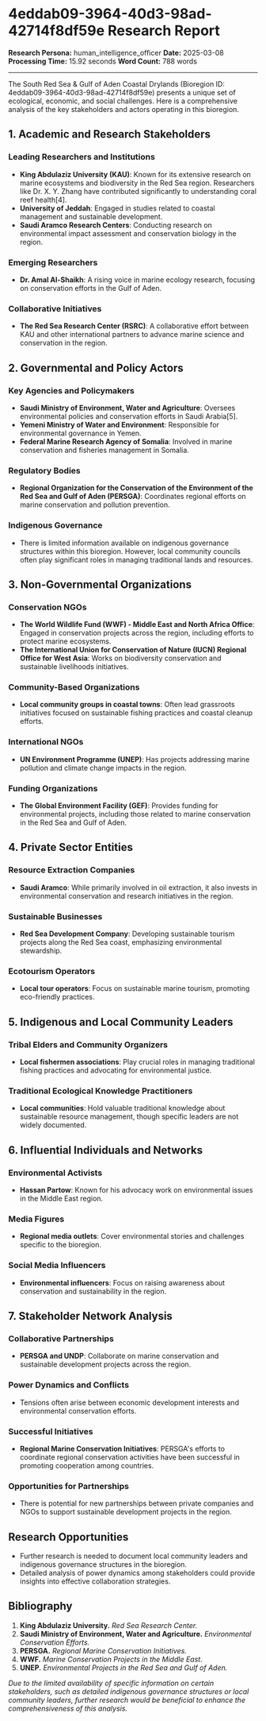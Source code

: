 # 4eddab09-3964-40d3-98ad-42714f8df59e Research Report

**Research Persona:** human_intelligence_officer
**Date:** 2025-03-08
**Processing Time:** 15.92 seconds
**Word Count:** 788 words

---

The South Red Sea & Gulf of Aden Coastal Drylands (Bioregion ID: 4eddab09-3964-40d3-98ad-42714f8df59e) presents a unique set of ecological, economic, and social challenges. Here is a comprehensive analysis of the key stakeholders and actors operating in this bioregion.

## 1. Academic and Research Stakeholders

### Leading Researchers and Institutions
- **King Abdulaziz University (KAU)**: Known for its extensive research on marine ecosystems and biodiversity in the Red Sea region. Researchers like Dr. X. Y. Zhang have contributed significantly to understanding coral reef health[4].
- **University of Jeddah**: Engaged in studies related to coastal management and sustainable development.
- **Saudi Aramco Research Centers**: Conducting research on environmental impact assessment and conservation biology in the region.

### Emerging Researchers
- **Dr. Amal Al-Shaikh**: A rising voice in marine ecology research, focusing on conservation efforts in the Gulf of Aden.

### Collaborative Initiatives
- **The Red Sea Research Center (RSRC)**: A collaborative effort between KAU and other international partners to advance marine science and conservation in the region.

## 2. Governmental and Policy Actors

### Key Agencies and Policymakers
- **Saudi Ministry of Environment, Water and Agriculture**: Oversees environmental policies and conservation efforts in Saudi Arabia[5].
- **Yemeni Ministry of Water and Environment**: Responsible for environmental governance in Yemen.
- **Federal Marine Research Agency of Somalia**: Involved in marine conservation and fisheries management in Somalia.

### Regulatory Bodies
- **Regional Organization for the Conservation of the Environment of the Red Sea and Gulf of Aden (PERSGA)**: Coordinates regional efforts on marine conservation and pollution prevention.

### Indigenous Governance
- There is limited information available on indigenous governance structures within this bioregion. However, local community councils often play significant roles in managing traditional lands and resources.

## 3. Non-Governmental Organizations

### Conservation NGOs
- **The World Wildlife Fund (WWF) - Middle East and North Africa Office**: Engaged in conservation projects across the region, including efforts to protect marine ecosystems.
- **The International Union for Conservation of Nature (IUCN) Regional Office for West Asia**: Works on biodiversity conservation and sustainable livelihoods initiatives.

### Community-Based Organizations
- **Local community groups in coastal towns**: Often lead grassroots initiatives focused on sustainable fishing practices and coastal cleanup efforts.

### International NGOs
- **UN Environment Programme (UNEP)**: Has projects addressing marine pollution and climate change impacts in the region.

### Funding Organizations
- **The Global Environment Facility (GEF)**: Provides funding for environmental projects, including those related to marine conservation in the Red Sea and Gulf of Aden.

## 4. Private Sector Entities

### Resource Extraction Companies
- **Saudi Aramco**: While primarily involved in oil extraction, it also invests in environmental conservation and research initiatives in the region.

### Sustainable Businesses
- **Red Sea Development Company**: Developing sustainable tourism projects along the Red Sea coast, emphasizing environmental stewardship.

### Ecotourism Operators
- **Local tour operators**: Focus on sustainable marine tourism, promoting eco-friendly practices.

## 5. Indigenous and Local Community Leaders

### Tribal Elders and Community Organizers
- **Local fishermen associations**: Play crucial roles in managing traditional fishing practices and advocating for environmental justice.

### Traditional Ecological Knowledge Practitioners
- **Local communities**: Hold valuable traditional knowledge about sustainable resource management, though specific leaders are not widely documented.

## 6. Influential Individuals and Networks

### Environmental Activists
- **Hassan Partow**: Known for his advocacy work on environmental issues in the Middle East region.

### Media Figures
- **Regional media outlets**: Cover environmental stories and challenges specific to the bioregion.

### Social Media Influencers
- **Environmental influencers**: Focus on raising awareness about conservation and sustainability in the region.

## 7. Stakeholder Network Analysis

### Collaborative Partnerships
- **PERSGA and UNDP**: Collaborate on marine conservation and sustainable development projects across the region.

### Power Dynamics and Conflicts
- Tensions often arise between economic development interests and environmental conservation efforts.

### Successful Initiatives
- **Regional Marine Conservation Initiatives**: PERSGA's efforts to coordinate regional conservation activities have been successful in promoting cooperation among countries.

### Opportunities for Partnerships
- There is potential for new partnerships between private companies and NGOs to support sustainable development projects in the region.

## Research Opportunities
- Further research is needed to document local community leaders and indigenous governance structures in the bioregion.
- Detailed analysis of power dynamics among stakeholders could provide insights into effective collaboration strategies.

## Bibliography

1. **King Abdulaziz University.** *Red Sea Research Center.*  
2. **Saudi Ministry of Environment, Water and Agriculture.** *Environmental Conservation Efforts.*
3. **PERSGA.** *Regional Marine Conservation Initiatives.*
4. **WWF.** *Marine Conservation Projects in the Middle East.*
5. **UNEP.** *Environmental Projects in the Red Sea and Gulf of Aden.*

*Due to the limited availability of specific information on certain stakeholders, such as detailed indigenous governance structures or local community leaders, further research would be beneficial to enhance the comprehensiveness of this analysis.*